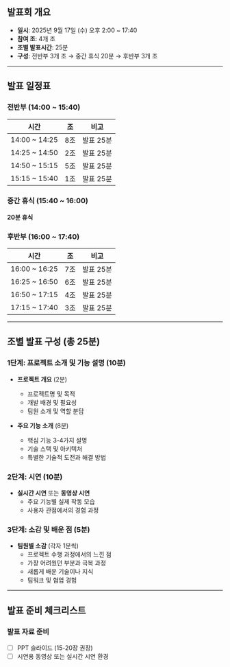 
## 발표회 개요
- **일시**: 2025년 9월 17일 (수) 오후 2:00 ~ 17:40
- **참여 조**: 4개 조
- **조별 발표시간**: 25분
- **구성**: 전반부 3개 조 → 중간 휴식 20분 → 후반부 3개 조

---

## 발표 일정표

### 전반부 (14:00 ~ 15:40)
| 시간 | 조 | 비고 |
|------|----|----|
| 14:00 ~ 14:25 | 8조 | 발표 25분 |
| 14:25 ~ 14:50 | 2조 | 발표 25분 |
| 14:50 ~ 15:15 | 5조 | 발표 25분 |
| 15:15 ~ 15:40 | 1조 | 발표 25분 |

### 중간 휴식 (15:40 ~ 16:00)
**20분 휴식**

### 후반부 (16:00 ~ 17:40)
| 시간 | 조 | 비고 |
|------|----|----|
| 16:00 ~ 16:25 | 7조 | 발표 25분 |
| 16:25 ~ 16:50 | 6조 | 발표 25분 |
| 16:50 ~ 17:15 | 4조 | 발표 25분 |
| 17:15 ~ 17:40 | 3조 | 발표 25분 |

---

## 조별 발표 구성 (총 25분)

### 1단계: 프로젝트 소개 및 기능 설명 (10분)
- **프로젝트 개요** (2분)
  - 프로젝트명 및 목적
  - 개발 배경 및 필요성
  - 팀원 소개 및 역할 분담

- **주요 기능 소개** (8분)
  - 핵심 기능 3-4가지 설명
  - 기술 스택 및 아키텍처
  - 특별한 기술적 도전과 해결 방법

### 2단계: 시연 (10분)
- **실시간 시연** 또는 **동영상 시연**
  - 주요 기능별 실제 작동 모습
  - 사용자 관점에서의 경험 과정

### 3단계: 소감 및 배운 점 (5분)
- **팀원별 소감** (각자 1분씩)
  - 프로젝트 수행 과정에서의 느낀 점
  - 가장 어려웠던 부분과 극복 과정
  - 새롭게 배운 기술이나 지식
  - 팀워크 및 협업 경험

---

## 발표 준비 체크리스트

### 발표 자료 준비
- [ ] PPT 슬라이드 (15-20장 권장)
- [ ] 시연용 동영상 또는 실시간 시연 환경
